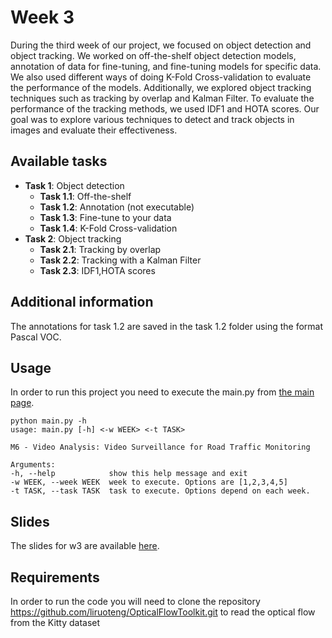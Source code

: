# Week 3

During the third week of our project, we focused on object detection and object tracking. We worked on off-the-shelf object detection models, annotation of data for fine-tuning, and fine-tuning models for specific data. We also used different ways of doing K-Fold Cross-validation to evaluate the performance of the models. Additionally, we explored object tracking techniques such as tracking by overlap and Kalman Filter. To evaluate the performance of the tracking methods, we used IDF1 and HOTA scores. Our goal was to explore various techniques to detect and track objects in images and evaluate their effectiveness.


## Available tasks

* **Task 1**: Object detection
  * **Task 1.1**: Off-the-shelf
  * **Task 1.2**: Annotation (not executable)
  * **Task 1.3**: Fine-tune to your data
  * **Task 1.4**: K-Fold Cross-validation
* **Task 2**: Object tracking
  * **Task 2.1**: Tracking by overlap
  * **Task 2.2**: Tracking with a Kalman Filter
  * **Task 2.3**: IDF1,HOTA scores

## Additional information
The annotations for task 1.2 are saved in the task 1.2 folder using the format Pascal VOC.


## Usage
In order to run this project you need to execute the main.py from [the main page](https://github.com/mcv-m6-video/mcv-m6-2023-team3).
  ```
python main.py -h
usage: main.py [-h] <-w WEEK> <-t TASK>

M6 - Video Analysis: Video Surveillance for Road Traffic Monitoring

Arguments:
 -h, --help            show this help message and exit
 -w WEEK, --week WEEK  week to execute. Options are [1,2,3,4,5]
 -t TASK, --task TASK  task to execute. Options depend on each week.
  ```

## Slides

The slides for w3 are available [here](https://docs.google.com/presentation/d/1bTaPiW5-V4t5nyi4mDJ3oiAD_aPqXAO3lbOn-PdhqBw/edit).

## Requirements

In order to run the code you will need to clone the repository https://github.com/liruoteng/OpticalFlowToolkit.git to read the optical flow from the Kitty dataset 
